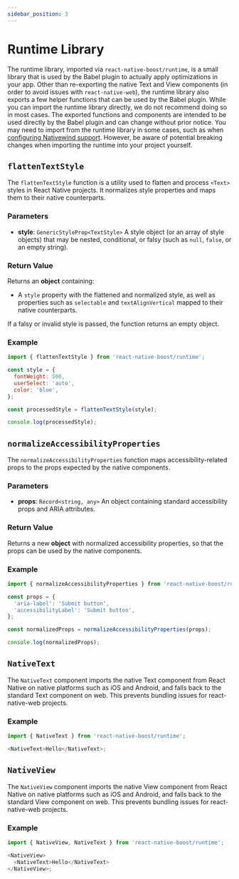 ```yaml
---
sidebar_position: 3
---
```


# Runtime Library

The runtime library, imported via `react-native-boost/runtime`, is a small library that is used by the Babel plugin to actually apply optimizations in your app. Other than re-exporting the native Text and View components (in order to avoid issues with `react-native-web`), the runtime library also exports a few helper functions that can be used by the Babel plugin. While you can import the runtime library directly, we do not recommend doing so in most cases. The exported functions and components are intended to be used directly by the Babel plugin and can change without prior notice. You may need to import from the runtime library in some cases, such as when [configuring Nativewind support](../configuration/nativewind.md). However, be aware of potential breaking changes when importing the runtime into your project yourself.

## `flattenTextStyle`

The `flattenTextStyle` function is a utility used to flatten and process `<Text>` styles in React Native projects. It normalizes style properties and maps them to their native counterparts.

### Parameters

- **style**: `GenericStyleProp<TextStyle>`
  A style object (or an array of style objects) that may be nested, conditional, or falsy (such as `null`, `false`, or an empty string).

### Return Value

Returns an **object** containing:

- A `style` property with the flattened and normalized style, as well as properties such as `selectable` and `textAlignVertical` mapped to their native counterparts.

If a falsy or invalid style is passed, the function returns an empty object.

### Example

```javascript
import { flattenTextStyle } from 'react-native-boost/runtime';

const style = {
  fontWeight: 500,
  userSelect: 'auto',
  color: 'blue',
};

const processedStyle = flattenTextStyle(style);

console.log(processedStyle);
```

## `normalizeAccessibilityProperties`

The `normalizeAccessibilityProperties` function maps accessibility-related props to the props expected by the native components.

### Parameters

- **props**: `Record<string, any>`
  An object containing standard accessibility props and ARIA attributes.

### Return Value

Returns a new **object** with normalized accessibility properties, so that the props can be used by the native components.

### Example

```javascript
import { normalizeAccessibilityProperties } from 'react-native-boost/runtime';

const props = {
  'aria-label': 'Submit button',
  'accessibilityLabel': 'Submit button',
};

const normalizedProps = normalizeAccessibilityProperties(props);

console.log(normalizedProps);
```

## `NativeText`

The `NativeText` component imports the native Text component from React Native on native platforms such as iOS and Android, and falls back to the standard Text component on web. This prevents bundling issues for react-native-web projects.

### Example

```javascript
import { NativeText } from 'react-native-boost/runtime';

<NativeText>Hello</NativeText>;
```

## `NativeView`

The `NativeView` component imports the native View component from React Native on native platforms such as iOS and Android, and falls back to the standard View component on web. This prevents bundling issues for react-native-web projects.

### Example

```javascript
import { NativeView, NativeText } from 'react-native-boost/runtime';

<NativeView>
  <NativeText>Hello</NativeText>
</NativeView>;
```
